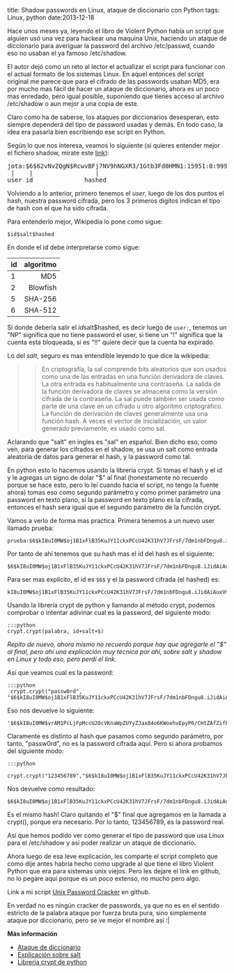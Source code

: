 title: Shadow passwords en Linux, ataque de diccionario con Python
tags: Linux, python
date:2013-12-18

Hace unos meses ya, leyendo el libro de Violent Python había un script
que alguien usó una vez para hackear una maquina Unix, haciendo un ataque
de diccionario para averiguar la password del archivo /etc/passwd, cuando
eso no usaban el ya famoso /etc/shadow.

El autor dejó como un reto al lector el actualizar el script para funcionar
con el actual formato de los sistemas Linux. En aquel entonces del script original
me parece que para el cifrado de las passwords usaban MD5, era por mucho mas fácil de
hacer un ataque de diccionario, ahora es un poco mas enredado, pero igual posible,
suponiendo que tienes acceso al archivo /etc/shadow o aun mejor a una copia de este.

Claro como ha de saberse, los ataques por diccionarios desesperan, esto siempre dependerá
del tipo de password usadas y demás. En todo caso, la idea era pasarla bien escribiendo
ese script en Python.

Según lo que nos interesa, veamos lo siguiente (si quieres entender mejor el fichero
shadow, mirate este [link](https://encrypted.google.com/search?hl=en&q=entendiendo%20%2Fetc%2Fshadow "Entendiendo /etc/shadow")):
<pre>
jota:$6$62vNvZQgN$RcwvBFj7NV9hNGXR3/1Gtb3Fd0HMN1:15951:0:99999:7:::
 |    |                 |
user id              hashed                       
</pre>


Volviendo a lo anterior, primero tenemos el *user*, luego de los dos puntos el hash, nuestra password
cifrada, pero los 3 primeros dígitos indican el tipo de hash con el que ha sido
cifrada.

Para entenderlo mejor, Wikipedia lo pone como sigue:

	$id$salt$hashed

En donde el id debe interpretarse  como sigue:

| id          |  algoritmo     |
|:------------|---------------:|
| $1$         | MD5            |
| $2$         | Blowfish       |
| $5$         | SHA-256        |
| $6$         | SHA-512        |

Si donde debería salir el $id$salt$hashed, es decir luego de `user:`, tenemos un "NP" significa
que no tiene password el user, si tiene un "!" significa que la cuenta esta bloqueada, si es "!!"
 quiere decir que la cuenta ha expirado.

Lo del *salt*, seguro es mas entendible leyendo lo que dice la wikipedia:

>>En criptografía, la sal comprende bits aleatorios que son usados como una de las entradas en una función derivadora de claves. La otra entrada es habitualmente una contraseña. La salida de la función derivadora de claves se almacena como la versión cifrada de la contraseña. La sal puede también ser usada como parte de una clave en un cifrado u otro algoritmo criptográfico. La función de derivación de claves generalmente usa una función hash. A veces el vector de inicialización, un valor generado previamente, es usado como sal.

Aclarando que "salt" en ingles es "sal" en español. Bien dicho eso, como ven, para generar los cifrados en el shadow,
se usa un salt como entrada aleatoria de datos para generar el hash, y la password como tal.

En python esto lo hacemos usando la librería crypt. Si tomas el hash y el id y le agregas un signo 
de dolar "$" al final (honestamente no recuerdo porque se hace esto, pero lo leí cuando hacia el 
script, no tengo la fuente ahora) tomas eso como segundo parámetro y como primer parámetro una password en texto plano, si la password en texto plano es la cifrada, entonces el hash sera igual que 
el segundo parámetro de la función crypt.

Vamos a verlo de forma mas practica. Primera tenemos a un nuevo user llamado prueba:

	prueba:$6$kI8uI0MW$oj1B1xFlB35KuJY11ckxPCcU42K31hV7JFrsF/7dm1nbFDngu8.iJidAiAuxVmchDkIGEPY8WKrU/bctla3a1.:16057:0:99999:7:::

Por tanto de ahí tenemos que su hash mas el id del hash es el siguiente:

	$6$kI8uI0MW$oj1B1xFlB35KuJY11ckxPCcU42K31hV7JFrsF/7dm1nbFDngu8.iJidAiAuxVmchDkIGEPY8WKrU/bctla3a1.

Para ser mas explícito, el id es `$6$` y el la password cifrada (el hashed) es:

	kI8uI0MW$oj1B1xFlB35KuJY11ckxPCcU42K31hV7JFrsF/7dm1nbFDngu8.iJidAiAuxVmchDkIGEPY8WKrU/bctla3a1.

Usando la librería crypt de python y llamando al método crypt, podemos comprobar o intentar adivinar cual es la password, del siguiente modo:

	:::python
	crypt.crypt(palabra, id+salt+$)

*Repito de nuevo, ahora mismo no recuerdo porque hay que agregarle el "$" al final, pero ahí una 
explicación muy técnica por ahí, sobre salt y shadow en Linux y todo eso, pero perdí el link.*

Así que veamos cual es la password:

	:::python
	 crypt.crypt("passw0rd", "$6$kI8uI0MW$oj1B1xFlB35KuJY11ckxPCcU42K31hV7JFrsF/7dm1nbFDngu8.iJidAiAuxVmchDkIGEPY8WKrU/bctla3a1.$")

Eso nos devuelve lo siguiente:

	'$6$kI8uI0MW$vrAM1PcLjFpMccU2OcVKnaWpZUYyZJax84o6KWoehvEpyP6/CHtZAfZifEtVPFXBZbCwArVhLjAtF9xHg98ko/'

Claramente es distinto al hash que pasamos como segundo parámetro, por tanto, "passw0rd", no es la
password cifrada aquí. Pero si ahora probamos del siguiente modo:

	:::python
	 crypt.crypt("123456789","$6$kI8uI0MW$oj1B1xFlB35KuJY11ckxPCcU42K31hV7JFrsF/7dm1nbFDngu8.iJidAiAuxVmchDkIGEPY8WKrU/bctla3a1.$")

Nos devuelve como resultado:

	$6$kI8uI0MW$oj1B1xFlB35KuJY11ckxPCcU42K31hV7JFrsF/7dm1nbFDngu8.iJidAiAuxVmchDkIGEPY8WKrU/bctla3a1.

Es el mismo hash! Claro quitando el "$" final que agregamos en la llamada a crypt(), porque era necesario. Por lo tanto, 123456789, es la password real.


Así que hemos podido ver como generar el tipo de password que usa Linux para el /etc/shadow y así poder realizar
un ataque de diccionario.

Ahora luego de esa leve explicación, les comparte el script completo que como dije antes habría hecho como upgrade
al que tiene el libro Violent Python que era para sistemas unix viejos. Pero les dejare el link en github, no lo pegare aquí porque es un poco extenso, no mucho pero algo.

Link a mi script [Unix Password Cracker](https://github.com/aljavier/violent-python-stuff/tree/master/UnixPasswordCracker "Unix Password Cracker") en github.

En verdad no es ningún cracker de passwords, ya que no es en el sentido estricto de la palabra ataque por fuerza bruta pura, sino simplemente ataque por diccionario, pero se ve mejor el nombre así :|

**Más información**

+ [Ataque de diccionario](https://es.wikipedia.org/wiki/Ataque_de_diccionario "Ataque de diccionario")
+ [Explicación sobre salt](https://es.wikipedia.org/wiki/Sal_(criptograf%C3%ADa) "salt")
+ [Librería crypt de python](http://docs.python.org/2/library/crypt.html "crypt")
 


